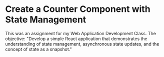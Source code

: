 # Create a Counter Component with State Management
This was an assignment for my Web Application Development Class. The objective: "Develop a simple React application that demonstrates the understanding of state management, asynchronous state updates, and the concept of state as a snapshot."
